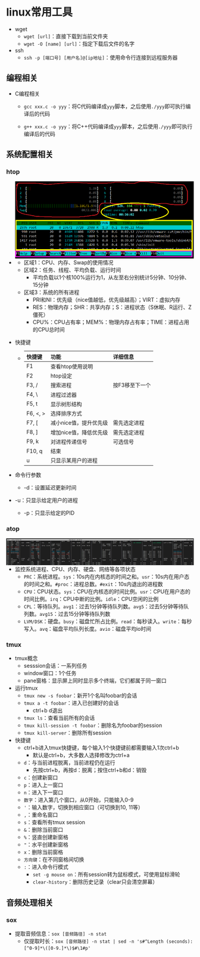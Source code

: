 # linux常用工具

- wget
  - `wget [url]`：直接下载到当前文件夹
  - `wget -O [name] [url]`：指定下载后文件的名字
- ssh
  - `ssh -p [端口号] [用户名]@[ip地址]`：使用命令行连接到远程服务器

## 编程相关

- C编程相关

  - `gcc xxx.c -o yyy`：将C代码编译成`yyy`脚本，之后使用`./yyy`即可执行编译后的代码

  - `g++ xxx.c -o yyy`：将C++代码编译成`yyy`脚本，之后使用`./yyy`即可执行编译后的代码

## 系统配置相关

### htop

- <img src="../imgs/htop_eg.jpg" style="zoom:80%;" align="left"/>

  - 区域1：CPU、内存、Swap的使用情况
  - 区域2：任务、线程、平均负载、运行时间
    - 平均负载以1个核100%运行为1，从左至右分别统计5分钟、10分钟、15分钟
  - 区域3：系统的所有进程
    - PRI和NI：优先级（nice值越低，优先级越高）；VIRT：虚拟内存
    - RES：物理内存；SHR：共享内存；S：进程状态（S休眠、R运行、Z僵死）
    - CPU%：CPU占有率；MEM%：物理内存占有率；TIME：进程占用的CPU总时间

- 快捷键

  - | 快捷键   | 功能                   | 详细信息       |
    | :------- | ---------------------- | -------------- |
    | F1       | 查看htop使用说明       |                |
    | F2       | htop设定               |                |
    | F3, /    | 搜索进程               | 按F3移至下一个 |
    | F4, \    | 进程过滤器             |                |
    | F5, t    | 显示树形结构           |                |
    | F6, <, > | 选择排序方式           |                |
    | F7, [    | 减小nice值，提升优先级 | 需先选定进程   |
    | F8, ]    | 增加nice值，降低优先级 | 需先选定进程   |
    | F9, k    | 对进程传递信号         | 可选信号       |
    | F10, q   | 结束                   |                |
    | u        | 只显示某用户的进程     |                |

- 命令行参数

  - -d：设置延迟更新时间
- -u：只显示给定用户的进程
  
  - -p：只显示给定的PID

### atop

<img src="imgs/image-20240127164009656.png" alt="image-20240127164009656" style="zoom:50%;" align="left"/>

- 监控系统进程、CPU、内存、硬盘、网络等各项状态
  - `PRC`：系统进程。`sys`：10s内在内核态的时间之和。`usr`：10s内在用户态的时间之和。`#proc`：进程总数。`#exit`：10s内退出的进程数
  - `CPU`：CPU状态。`sys`：CPU在内核态的时间比例。`usr`：CPU在用户态的时间比例。`irq`：CPU中断的比例。`idle`：CPU空闲的比例
  - `CPL`：等待队列。`avg1`：过去1分钟等待队列数。`avg5`：过去5分钟等待队列数。`avg15`：过去15分钟等待队列数
  - `LVM/DSK`：硬盘。`busy`：磁盘忙所占比例。`read`：每秒读入。`write`：每秒写入。`avq`：磁盘平均队列长度。`avio`：磁盘平均io时间

### tmux

- tmux概念
  - sesssion会话：一系列任务
  - window窗口：1个任务
  - pane窗格：显示屏上同时显示多个终端，它们都属于同一窗口
- 运行tmux
  - `tmux new -s foobar`：新开1个名叫foobar的会话
  - `tmux a -t foobar`：进入已创建好的会话
    - ctrl+b d退出
  - `tmux ls`：查看当前所有的会话
  - `tmux kill-session -t foobar`：删除名为foobar的session
  - `tmux kill-server`：删除所有session
- 快捷键
  - ctrl+b进入tmux快捷键，每个输入1个快捷键前都需要输入1次ctrl+b
    - 默认是ctrl+b，大多数人选择修改为ctrl+a
  - `d`：与当前进程脱离，当前进程仍在运行
    - 先按ctrl+b，再按d：脱离；按住ctrl+b和d：销毁
  - `c`：创建新窗口
  - `p`：进入上一窗口
  - `n`：进入下一窗口
  - `数字`：进入第几个窗口，从0开始，只能输入0-9
  - `'`：输入数字，切换到相应窗口（可切换到10, 11等）
  - `,`：重命名窗口
  - `s`：查看所有tmux session
  - `&`：删除当前窗口
  - `%`：竖直创建新窗格
  - `"`：水平创建新窗格
  - `x`：删除当前窗格
  - `方向键`：在不同窗格间切换
  - `:`：进入命令行模式
    - `set -g mouse on`：所有session转为鼠标模式，可使用鼠标滑轮
    - `clear-history`：删除历史记录（clear只会清空屏幕）

## 音频处理相关

### sox

- 提取音频信息：`sox [音频路径] -n stat`
  - 仅提取时长：`sox [音频路径] -n stat | sed -n 's#^Length (seconds):[^0-9]*\([0-9.]*\)$#\1#p'`